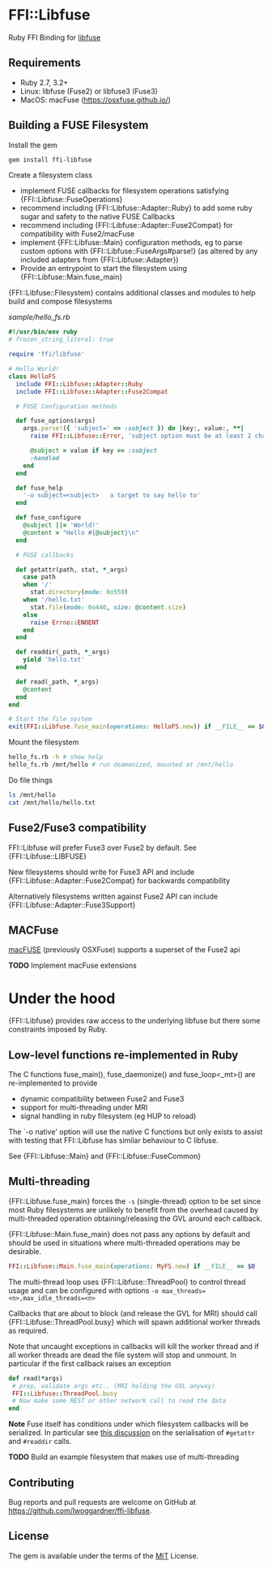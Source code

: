 # FFI::Libfuse

Ruby FFI Binding for [libfuse](https://github.com/libfuse/libfuse)

## Requirements

  * Ruby 2.7, 3.2+
  * Linux: libfuse (Fuse2) or libfuse3 (Fuse3)
  * MacOS: macFuse (https://osxfuse.github.io/)

## Building a FUSE Filesystem

Install the gem

```bash
gem install ffi-libfuse
```

Create a filesystem class

* implement FUSE callbacks for filesystem operations satisfying {FFI::Libfuse::FuseOperations}
* recommend including {FFI::Libfuse::Adapter::Ruby} to add some ruby sugar and safety to the native FUSE Callbacks
* recommend including {FFI::Libfuse::Adapter::Fuse2Compat} for compatibility with Fuse2/macFuse
* implement {FFI::Libfuse::Main} configuration methods, eg to parse custom options with {FFI::Libfuse::FuseArgs#parse!}
  (as altered by any included adapters from {FFI::Libfuse::Adapter})
* Provide an entrypoint to start the filesystem using {FFI::Libfuse::Main.fuse_main}

{FFI::Libfuse::Filesystem} contains additional classes and modules to help build and compose filesystems 

<!-- SAMPLE BEGIN: sample/hello_fs.rb -->
*sample/hello_fs.rb*

```ruby
#!/usr/bin/env ruby
# frozen_string_literal: true

require 'ffi/libfuse'

# Hello World!
class HelloFS
  include FFI::Libfuse::Adapter::Ruby
  include FFI::Libfuse::Adapter::Fuse2Compat

  # FUSE Configuration methods

  def fuse_options(args)
    args.parse!({ 'subject=' => :subject }) do |key:, value:, **|
      raise FFI::Libfuse::Error, 'subject option must be at least 2 characters' unless value.size >= 2

      @subject = value if key == :subject
      :handled
    end
  end

  def fuse_help
    '-o subject=<subject>   a target to say hello to'
  end

  def fuse_configure
    @subject ||= 'World!'
    @content = "Hello #{@subject}\n"
  end

  # FUSE callbacks

  def getattr(path, stat, *_args)
    case path
    when '/'
      stat.directory(mode: 0o550)
    when '/hello.txt'
      stat.file(mode: 0o440, size: @content.size)
    else
      raise Errno::ENOENT
    end
  end

  def readdir(_path, *_args)
    yield 'hello.txt'
  end

  def read(_path, *_args)
    @content
  end
end

# Start the file system
exit(FFI::Libfuse.fuse_main(operations: HelloFS.new)) if __FILE__ == $0

```
<!-- SAMPLE END: sample/hello_fs.rb -->

Mount the filesystem

```bash
hello_fs.rb -h # show help
hello_fs.rb /mnt/hello # run deamonized, mounted at /mnt/hello
```

Do file things

```bash
ls /mnt/hello
cat /mnt/hello/hello.txt
```

## Fuse2/Fuse3 compatibility

FFI::Libfuse will prefer Fuse3 over Fuse2 by default. See {FFI::Libfuse::LIBFUSE}

New filesystems should write for Fuse3 API and include {FFI::Libfuse::Adapter::Fuse2Compat} for backwards compatibility

Alternatively filesystems written against Fuse2 API can include {FFI::Libfuse::Adapter::Fuse3Support}

## MACFuse

[macFUSE](https://osxfuse.github.io/) (previously OSXFuse) supports a superset of the Fuse2 api

**TODO** Implement macFuse extensions


# Under the hood

{FFI::Libfuse} provides raw access to the underlying libfuse but there some constraints imposed by Ruby.

## Low-level functions re-implemented in Ruby

The C functions fuse_main(), fuse_daemonize() and fuse_loop<_mt>() are re-implemented to provide

* dynamic compatibility between Fuse2 and Fuse3
* support for multi-threading under MRI
* signal handling in ruby filesystem (eg HUP to reload)

The `-o native' option will use the native C functions but only exists to assist with testing that FFI::Libfuse has
similar behaviour to C libfuse.

See {FFI::Libfuse::Main} and {FFI::Libfuse::FuseCommon}

## Multi-threading

{FFI::Libfuse.fuse_main} forces the `-s` (single-thread) option to be set since most Ruby filesystems are
unlikely to benefit from the overhead caused by multi-threaded operation obtaining/releasing the GVL around each
callback.

{FFI::Libfuse::Main.fuse_main} does not pass any options by default and should be used in situations where
multi-threaded operations may be desirable.

```ruby
FFI::Libfuse::Main.fuse_main(operations: MyFS.new) if __FILE__ == $0
```

The multi-thread loop uses {FFI::Libfuse::ThreadPool} to control thread usage and can be configured with options
`-o max_threads=<n>,max_idle_threads=<n>`

Callbacks that are about to block (and release the GVL for MRI) should call {FFI::Libfuse::ThreadPool.busy} which will
spawn additional worker threads as required.

Note that uncaught exceptions in callbacks will kill the worker thread and if all worker threads are dead the
file system will stop and unmount. In particular if the first callback raises an exception

```ruby
def read(*args)
 # prep, validate args etc.. (MRI holding the GVL anyway)
 FFI::Libfuse::ThreadPool.busy
 # Now make some REST or other network call to read the data
end
```

**Note** Fuse itself has conditions under which filesystem callbacks will be serialized. In particular see
[this discussion](http://fuse.996288.n3.nabble.com/GetAttr-calls-being-serialised-td11741.html)
on the serialisation of `#getattr` and `#readdir` calls.

**TODO**  Build an example filesystem that makes use of multi-threading


## Contributing

Bug reports and pull requests are welcome on GitHub at https://github.com/lwoggardner/ffi-libfuse. 


## License

The gem is available under the terms of the [MIT](https://opensource.org/licenses/MIT) License.

